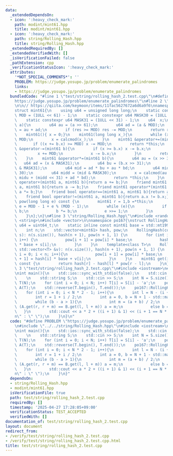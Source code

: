 ```yaml
---
data:
  _extendedDependsOn:
  - icon: ':heavy_check_mark:'
    path: modint/mint61.hpp
    title: modint/mint61.hpp
  - icon: ':heavy_check_mark:'
    path: string/Rolling_Hash.hpp
    title: string/Rolling_Hash.hpp
  _extendedRequiredBy: []
  _extendedVerifiedWith: []
  _isVerificationFailed: false
  _pathExtension: cpp
  _verificationStatusIcon: ':heavy_check_mark:'
  attributes:
    '*NOT_SPECIAL_COMMENTS*': ''
    PROBLEM: https://judge.yosupo.jp/problem/enumerate_palindromes
    links:
    - https://judge.yosupo.jp/problem/enumerate_palindromes
  bundledCode: "#line 1 \"test/string/rolling_hash_2.test.cpp\"\n#define PROBLEM \"\
    https://judge.yosupo.jp/problem/enumerate_palindromes\"\n#line 2 \"modint/mint61.hpp\"\
    \n\n// https://qiita.com/keymoon/items/11fac5627672a6d6a9f6\nnamespace po167{\n\
    struct mint61{\n    using u64 = unsigned long long;\n    static constexpr u64\
    \ MOD = (1ULL << 61) - 1;\n    static constexpr u64 MASK30 = (1ULL << 30) - 1;\n\
    \    static constexpr u64 MASK31 = (1ULL << 31) - 1;\n    u64  x;\n    u64 calcmod(u64\
    \ a){\n        u64 au = (a >> 61);\n        u64 ad = (a & MOD);\n        u64 res\
    \ = au + ad;\n        if (res >= MOD) res -= MOD;\n        return res;\n    }\n\
    \    mint61(){ x = 0;}\n    mint61(long long x_){\n        while (x_ < 0) x_ +=\
    \ MOD;\n        x = calcmod(x_);\n    }\n    mint61 &operator+=(mint61 b){\n \
    \       if ((x += b.x) >= MOD) x -= MOD;\n        return *this;\n    }\n    mint61\
    \ &operator-=(mint61 b){\n        if (x >= b.x) x -= b.x;\n        else{\n   \
    \         x += MOD;\n            x -= b.x;\n        }\n        return *this;\n\
    \    }\n    mint61 &operator*=(mint61 b){\n        u64 au = (x >> 31);\n     \
    \   u64 ad = (x & MASK31);\n        u64 bu = (b.x >> 31);\n        u64 bd = (b.x\
    \ & MASK31);\n        u64 mid = ad * bu + au * bd;\n        u64 midu = (mid >>\
    \ 30);\n        u64 midd = (mid & MASK30);\n        x = calcmod(au * bu * 2 +\
    \ midu + (midd << 31) + ad * bd);\n        return *this;\n    }\n    friend mint61\
    \ operator+(mint61 a, mint61 b){return a += b;}\n    friend mint61 operator-(mint61\
    \ a, mint61 b){return a -= b;}\n    friend mint61 operator*(mint61 a, mint61 b){return\
    \ a *= b;}\n    friend bool operator==(mint61 a, mint61 b){return a.x == b.x;}\n\
    \    friend bool operator!=(mint61 a, mint61 b){return a.x != b.x;}\n    mint61\
    \ pow(long long e) const {\n        mint61 r = 1,b =*this;\n        if (e < 0)\
    \ e = MOD - 1 + e % (MOD - 1);\n        while (e){\n            if (e & 1) r *=\
    \ b;\n            b *= b;\n            e >>= 1;\n        }\n        return r;\n\
    \    }\n};\n}\n#line 3 \"string/Rolling_Hash.hpp\"\n#include <random>\n#include\
    \ <string>\n#include <vector>\n\nnamespace po167{\nstruct RollingHash {\n    using\
    \ u64 = uint64_t;\n    static inline const mint61 base = std::mt19937_64{std::random_device{}()}();\n\
    \    int n;\n    std::vector<mint61> hash, pow;\n    RollingHash(const std::string&\
    \ s): n(s.size()), hash(n + 1), pow(n + 1, 1) {\n        for (int i = 0; i < n;\
    \ i++) {\n            pow[i + 1] = pow[i] * base;\n            hash[i + 1] = hash[i]\
    \ * base + s[i];\n        }\n    }\n    template<class T>\n    RollingHash(const\
    \ std::vector<T> &v): n(v.size()), hash(n + 1), pow(n + 1, 1) {\n        for (int\
    \ i = 0; i < n; i++){\n            pow[i + 1] = pow[i] * base;\n            hash[i\
    \ + 1] = hash[i] * base + v[i];\n        }\n    }\n    mint61 get(int l, int r)\
    \ const {\n        return hash[r] - hash[l] * pow[r - l];\n    }\n};\n}\n#line\
    \ 3 \"test/string/rolling_hash_2.test.cpp\"\n#include <iostream>\n#include <algorithm>\n\
    \nint main(){\n    std::ios::sync_with_stdio(false);\n    std::cin.tie(nullptr);\n\
    \    \n    std::string S;\n    std::cin >> S;\n    int N = S.size();\n    std::vector<int>\
    \ T(N);\n    for (int i = 0; i < N; i++) T[i] = S[i] - 'a';\n    po167::RollingHash\
    \ A(T);\n    std::reverse(T.begin(), T.end());\n    po167::RollingHash B(T);\n\
    \    for (int i = 0; i < N * 2 - 1; i++){\n        int l = N - (i + 1) / 2;\n\
    \        int r = 1 + i / 2;\n        int a = 0, b = N + 1 - std::max(l, r);\n\
    \        while (b - a > 1){\n            int m = (a + b) / 2;\n            if\
    \ (A.get(r, r + m) == B.get(l, l + m)) a = m;\n            else b = m;\n     \
    \   }\n        std::cout << a * 2 + ((i + 1) & 1) << (i + 1 == N * 2 - 1 ? \"\\\
    n\" : \" \");\n    }\n}\n"
  code: "#define PROBLEM \"https://judge.yosupo.jp/problem/enumerate_palindromes\"\
    \n#include \"../../string/Rolling_Hash.hpp\"\n#include <iostream>\n#include <algorithm>\n\
    \nint main(){\n    std::ios::sync_with_stdio(false);\n    std::cin.tie(nullptr);\n\
    \    \n    std::string S;\n    std::cin >> S;\n    int N = S.size();\n    std::vector<int>\
    \ T(N);\n    for (int i = 0; i < N; i++) T[i] = S[i] - 'a';\n    po167::RollingHash\
    \ A(T);\n    std::reverse(T.begin(), T.end());\n    po167::RollingHash B(T);\n\
    \    for (int i = 0; i < N * 2 - 1; i++){\n        int l = N - (i + 1) / 2;\n\
    \        int r = 1 + i / 2;\n        int a = 0, b = N + 1 - std::max(l, r);\n\
    \        while (b - a > 1){\n            int m = (a + b) / 2;\n            if\
    \ (A.get(r, r + m) == B.get(l, l + m)) a = m;\n            else b = m;\n     \
    \   }\n        std::cout << a * 2 + ((i + 1) & 1) << (i + 1 == N * 2 - 1 ? \"\\\
    n\" : \" \");\n    }\n}"
  dependsOn:
  - string/Rolling_Hash.hpp
  - modint/mint61.hpp
  isVerificationFile: true
  path: test/string/rolling_hash_2.test.cpp
  requiredBy: []
  timestamp: '2025-04-27 17:28:05+09:00'
  verificationStatus: TEST_ACCEPTED
  verifiedWith: []
documentation_of: test/string/rolling_hash_2.test.cpp
layout: document
redirect_from:
- /verify/test/string/rolling_hash_2.test.cpp
- /verify/test/string/rolling_hash_2.test.cpp.html
title: test/string/rolling_hash_2.test.cpp
---
```

